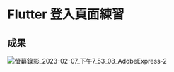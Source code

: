# Flutter 登入頁面練習

## 成果
![螢幕錄影_2023-02-07_下午7_53_08_AdobeExpress-2](https://user-images.githubusercontent.com/69885352/217840013-af7170b6-abba-4181-a257-7ec3c7e6eacc.gif)
